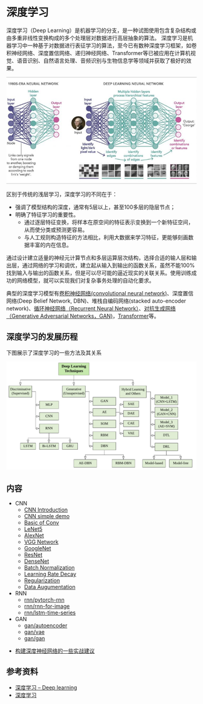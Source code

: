 # 深度学习

深度学习（Deep Learning）是机器学习的分支，是一种试图使用包含复杂结构或由多重非线性变换构成的多个处理层对数据进行高层抽象的算法。 深度学习是机器学习中一种基于对数据进行表征学习的算法，至今已有数种深度学习框架，如卷积神经网络、深度置信网络、递归神经网络、Transformer等已被应用在计算机视觉、语音识别、自然语言处理、音频识别与生物信息学等领域并获取了极好的效果。

![dl](imgs/deep-learning.jpg)

区别于传统的浅层学习，深度学习的不同在于： 
* 强调了模型结构的深度，通常有5层以上，甚至100多层的隐层节点； 
* 明确了特征学习的重要性。
    * 通过逐层特征变换，将样本在原空间的特征表示变换到一个新特征空间，从而使分类或预测更容易。
    * 与人工规则构造特征的方法相比，利用大数据来学习特征，更能够刻画数据丰富的内在信息。

通过设计建立适量的神经元计算节点和多层运算层次结构，选择合适的输人层和输出层，通过网络的学习和调优，建立起从输入到输出的函数关系，虽然不能100%找到输入与输出的函数关系，但是可以尽可能的逼近现实的关联关系。使用训练成功的网络模型，就可以实现我们对复杂事务处理的自动化要求。 

典型的深度学习模型有[卷积神经网络(convolutional neural network)](1_CNN)、深度置信网络(Deep Belief Network, DBN)、堆栈自编码网络(stacked auto-encoder network)、[循环神经网络（Recurrent Neural Network）](2_RNN)、[对抗生成网络（Generative Adversarial Networks，GAN)](3_GAN)，[Transformer](5_Transformer)等。



## 深度学习的发展历程

下图展示了深度学习的一些方法及其关系

![dl_methods](imgs/dl_methods.png)



## 内容

   - CNN
      - [CNN Introduction](1_CNN/CNN_Introduction.pptx)
      - [CNN simple demo](../demo_code/3_CNN_MNIST.py)
      - [Basic of Conv](1_CNN/01-basic_conv.ipynb)
      - [LeNet5](1_CNN/02-LeNet5.ipynb)
      - [AlexNet](1_CNN/03-AlexNet.ipynb)
      - [VGG Network](1_CNN/04-vgg.ipynb)
      - [GoogleNet](1_CNN/05-googlenet.ipynb)
      - [ResNet](1_CNN/06-resnet.ipynb)
      - [DenseNet](1_CNN/07-densenet.ipynb)
      - [Batch Normalization](1_CNN/08-batch-normalization.ipynb)
      - [Learning Rate Decay](1_CNN/09-lr-decay.ipynb)
      - [Regularization](1_CNN/10-regularization.ipynb)
      - [Data Augumentation](1_CNN/11-data-augumentation.ipynb)
   - RNN
      - [rnn/pytorch-rnn](2_RNN/pytorch-rnn.ipynb)
      - [rnn/rnn-for-image](2_RNN/rnn-for-image.ipynb)
      - [rnn/lstm-time-series](2_RNN/time-series/lstm-time-series.ipynb)
   - GAN
      - [gan/autoencoder](3_GAN/autoencoder.ipynb)
      - [gan/vae](3_GAN/vae.ipynb)
      - [gan/gan](3_GAN/gan.ipynb)

* [构建深度神经网络的一些实战建议](../references_tips/构建深度神经网络的一些实战建议.md)

## 参考资料

* [深度学习 – Deep learning](https://easyai.tech/ai-definition/deep-learning/)
* [深度学习](https://www.jiqizhixin.com/graph/technologies/01946acc-d031-4c0e-909c-f062643b7273)

